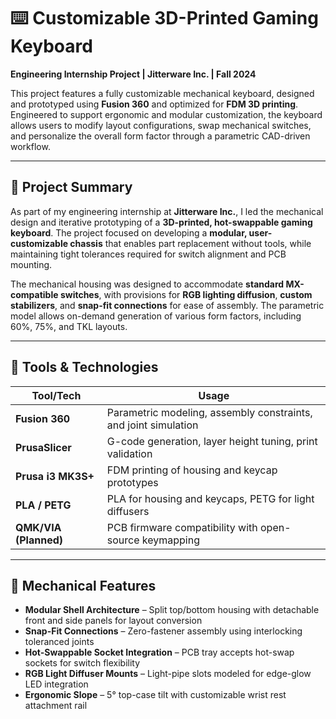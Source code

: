 # ⌨️ Customizable 3D-Printed Gaming Keyboard

**Engineering Internship Project | Jitterware Inc. | Fall 2024**

This project features a fully customizable mechanical keyboard, designed and prototyped using **Fusion 360** and optimized for **FDM 3D printing**. Engineered to support ergonomic and modular customization, the keyboard allows users to modify layout configurations, swap mechanical switches, and personalize the overall form factor through a parametric CAD-driven workflow.

---

## 🔧 Project Summary

As part of my engineering internship at **Jitterware Inc.**, I led the mechanical design and iterative prototyping of a **3D-printed, hot-swappable gaming keyboard**. The project focused on developing a **modular, user-customizable chassis** that enables part replacement without tools, while maintaining tight tolerances required for switch alignment and PCB mounting.

The mechanical housing was designed to accommodate **standard MX-compatible switches**, with provisions for **RGB lighting diffusion**, **custom stabilizers**, and **snap-fit connections** for ease of assembly. The parametric model allows on-demand generation of various form factors, including 60%, 75%, and TKL layouts.

---

## 🧰 Tools & Technologies

| Tool/Tech           | Usage                                           |
|---------------------|--------------------------------------------------|
| **Fusion 360**       | Parametric modeling, assembly constraints, and joint simulation |
| **PrusaSlicer**      | G-code generation, layer height tuning, print validation |
| **Prusa i3 MK3S+**   | FDM printing of housing and keycap prototypes |
| **PLA / PETG**       | PLA for housing and keycaps, PETG for light diffusers |
| **QMK/VIA (Planned)**| PCB firmware compatibility with open-source keymapping |

---

## 🧩 Mechanical Features

- **Modular Shell Architecture** – Split top/bottom housing with detachable front and side panels for layout conversion
- **Snap-Fit Connections** – Zero-fastener assembly using interlocking toleranced joints
- **Hot-Swappable Socket Integration** – PCB tray accepts hot-swap sockets for switch flexibility
- **RGB Light Diffuser Mounts** – Light-pipe slots modeled for edge-glow LED integration
- **Ergonomic Slope** – 5° top-case tilt with customizable wrist rest attachment rail


